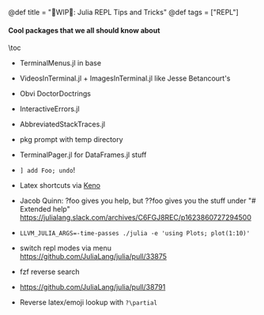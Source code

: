 @def title = "🚧WIP🚧: Julia REPL Tips and Tricks"
@def tags = ["REPL"]


#### Cool packages that we all should know about

\toc

- TerminalMenus.jl in base
- VideosInTerminal.jl + ImagesInTerminal.jl like Jesse Betancourt's 
- Obvi DoctorDoctrings
- InteractiveErrors.jl
- AbbreviatedStackTraces.jl
- pkg prompt with temp directory
- TerminalPager.jl for DataFrames.jl stuff

- `] add Foo; undo`!
- Latex shortcuts via [Keno ](https://twitter.com/KenoFischer/status/1402828171213479936)

- Jacob Quinn: ?foo gives you help, but ??foo gives you the stuff under "# Extended help"
https://julialang.slack.com/archives/C6FGJ8REC/p1623860727294500

- `LLVM_JULIA_ARGS=-time-passes ./julia -e 'using Plots; plot(1:10)'`
- switch repl modes via menu https://github.com/JuliaLang/julia/pull/33875
- fzf reverse search
- https://github.com/JuliaLang/julia/pull/38791


- Reverse latex/emoji lookup with `?\partial`
